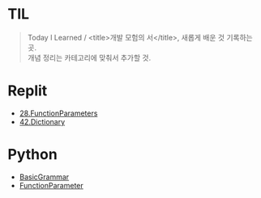 # TIL
>Today I Learned / <title\>개발 모험의 서</title\>, 새롭게 배운 것 기록하는 곳.  
개념 정리는 카테고리에 맞춰서 추가할 것.

# Replit
* [28.FunctionParameters](https://github.com/rosewoodowon/TIL/blob/main/Replit/28.FunctionParameters.md)
* [42.Dictionary](https://github.com/rosewoodowon/TIL/blob/main/Replit/42.Dictionary.md/)

# Python
* [BasicGrammar](https://github.com/rosewoodowon/TIL/blob/main/Python/BasicGrammar.md/)
* [FunctionParameter](https://github.com/rosewoodowon/TIL/blob/main/Python/FunctionParameter.md/)
